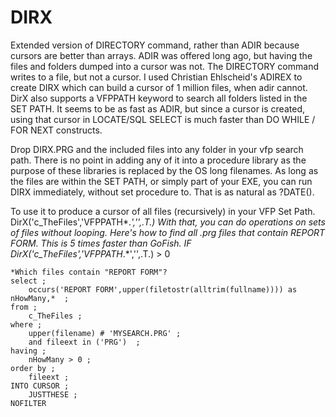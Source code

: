 # DIRX
Extended version of DIRECTORY command, rather than ADIR because cursors are better than arrays.
ADIR was offered long ago, but having the files and folders dumped into a cursor was not. The DIRECTORY command writes to a file, but not a cursor. I used Christian Ehlscheid's ADIREX to create DIRX which can build a cursor of 1 million files, when adir cannot.
DirX also supports a VFPPATH keyword to search all folders listed in the SET PATH.
It seems to be as fast as ADIR, but since a cursor is created, using that cursor in LOCATE/SQL SELECT is much faster than DO WHILE / FOR NEXT constructs.

Drop DIRX.PRG and the included files into any folder in your vfp search path. There is no point in adding any of it into a procedure library as the purpose of these libraries is replaced by the OS long filenames. As long as the files are within the SET PATH, or simply part of your EXE, you can run DIRX immediately, without set procedure to. That is as natural as ?DATE().

To use it to produce a cursor of all files (recursively) in your VFP Set Path. 
DirX('c_TheFiles','VFPPATH*.*','',.T.)
With that, you can do operations on sets of files without looping. Here's how to find all .prg files that contain REPORT FORM. This is 5 times faster than GoFish.
IF DirX('c_TheFiles','VFPPATH*.*','',.T.) > 0

	*Which files contain "REPORT FORM"?
	select ;
		occurs('REPORT FORM',upper(filetostr(alltrim(fullname)))) as nHowMany,*  ;
	from ;
		c_TheFiles ;
	where ;
		upper(filename) # 'MYSEARCH.PRG' ;
		and fileext in ('PRG')  ;
	having ;
		nHowMany > 0 ;
	order by ;
		fileext ;
	INTO CURSOR ;
		JUSTTHESE ;
	NOFILTER
